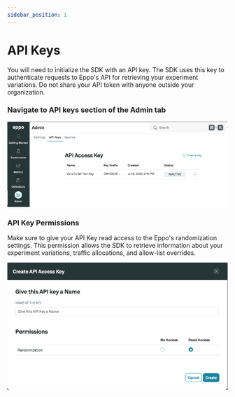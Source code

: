 ```yaml
---
sidebar_position: 1
---
```


# API Keys

You will need to initialize the SDK with an API key. The SDK uses this key to authenticate requests to Eppo's API for retrieving your experiment variations. Do not share your API token with anyone outside your organization.

### Navigate to **API keys** section of the **Admin** tab
![generating-api-token-1](../../../static/img/connecting-data/api-key.png)

### API Key Permissions

Make sure to give your API Key read access to the Eppo's randomization settings. This permission allows the SDK to retrieve information about your experiment variations, traffic allocations, and allow-list overrides.

![api-key-permissions](../../../static/img/connecting-data/api-key-permissions.png)


